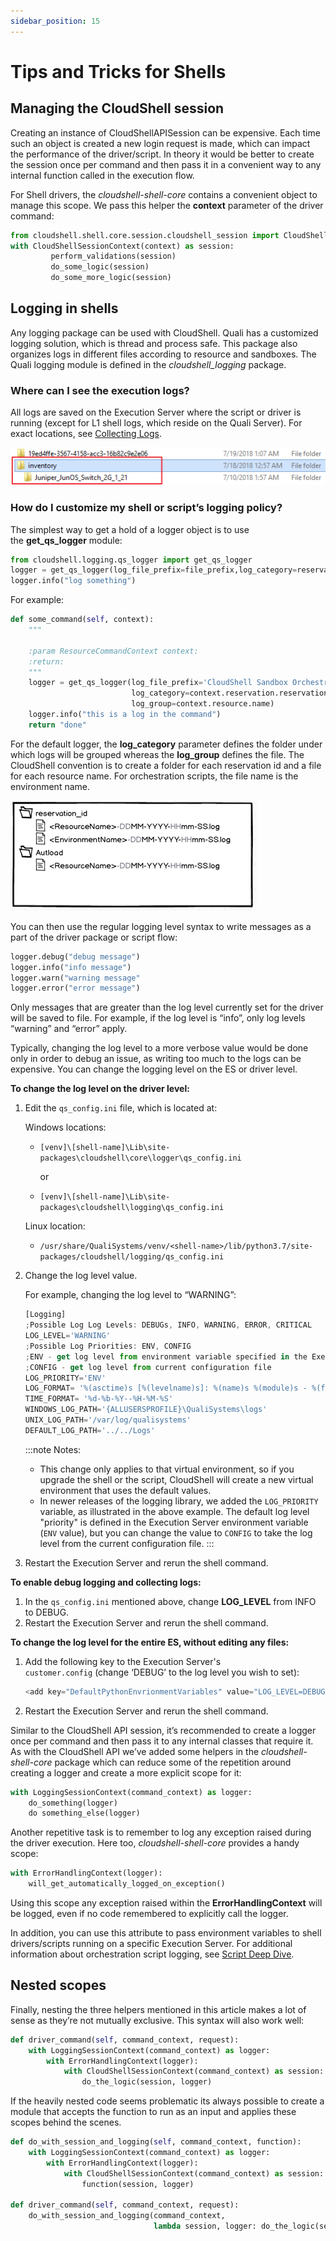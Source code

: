 ```yaml
---
sidebar_position: 15
---
```


# Tips and Tricks for Shells

## Managing the CloudShell session

Creating an instance of CloudShellAPISession can be expensive. Each time such an object is created a new login request is made, which can impact the performance of the driver/script. In theory it would be better to create the session once per command and then pass it in a convenient way to any internal function called in the execution flow.

For Shell drivers, the *cloudshell-shell-core* contains a convenient object to manage this scope. We pass this helper the **context** parameter of the driver command:

```python
from cloudshell.shell.core.session.cloudshell_session import CloudShellSessionContext
with CloudShellSessionContext(context) as session:
         perform_validations(session)
         do_some_logic(session)
         do_some_more_logic(session)
```

## Logging in shells

Any logging package can be used with CloudShell. Quali has a customized logging solution, which is thread and process safe. This package also organizes logs in different files according to resource and sandboxes. The Quali logging module is defined in the *cloudshell\_logging* package.

### Where can I see the execution logs?

All logs are saved on the Execution Server where the script or driver is running (except for L1 shell logs, which reside on the Quali Server). For exact locations, see [Collecting Logs](https://help.quali.com/Online%20Help/0.0/Portal/Content/Troubleshooting/Collecting-logs.htm).

![Log Structure](/Images/Devguide-shells/Shells-Tips-and-Tricks_553x66.png)

### How do I customize my shell or script’s logging policy?

The simplest way to get a hold of a logger object is to use the **get\_qs\_logger** module:

```python
from cloudshell.logging.qs_logger import get_qs_logger
logger = get_qs_logger(log_file_prefix=file_prefix,log_category=reservation_id,log_group=resource_name)
logger.info("log something")
```

For example:

```python
def some_command(self, context):
    """

    :param ResourceCommandContext context:
    :return:
    """
    logger = get_qs_logger(log_file_prefix='CloudShell Sandbox Orchestration',
                           log_category=context.reservation.reservation_id,
                           log_group=context.resource.name)
    logger.info("this is a log in the command")
    return "done"
```

For the default logger, the **log\_category** parameter defines the folder under which logs will be grouped whereas the **log\_group** defines the file. The CloudShell convention is to create a folder for each reservation id and a file for each resource name. For orchestration scripts, the file name is the environment name.

![Log Structure](/Images/Devguide-shells/Shells-Tips-and-Tricks_1.png)

You can then use the regular logging level syntax to write messages as a part of the driver package or script flow:

```python
logger.debug("debug message")
logger.info("info message")
logger.warn("warning message"
logger.error("error message")
```

Only messages that are greater than the log level currently set for the driver will be saved to file. For example, if the log level is “info”, only log levels “warning” and “error” apply.

Typically, changing the log level to a more verbose value would be done only in order to debug an issue, as writing too much to the logs can be expensive. You can change the logging level on the ES or driver level.

**To change the log level on the driver level:**

1. Edit the `qs_config.ini` file, which is located at:
    
    Windows locations:
    
    - `[venv]\[shell-name]\Lib\site-packages\cloudshell\core\logger\qs_config.ini`
        
        or
        
    
    - `[venv]\[shell-name]\Lib\site-packages\cloudshell\logging\qs_config.ini`
    
    Linux location:
    
    - `/usr/share/QualiSystems/venv/<shell-name>/lib/python3.7/site-packages/cloudshell/logging/qs_config.ini`
2. Change the log level value.
    
    For example, changing the log level to “WARNING”:
    
    ```javascript
    [Logging]
    ;Possible Log Log Levels: DEBUGs, INFO, WARNING, ERROR, CRITICAL
    LOG_LEVEL='WARNING'
    ;Possible Log Priorities: ENV, CONFIG
    ;ENV - get log level from environment variable specified in the Execution Server's customer.config
    ;CONFIG - get log level from current configuration file
    LOG_PRIORITY='ENV'
    LOG_FORMAT= '%(asctime)s [%(levelname)s]: %(name)s %(module)s - %(funcName)-20s %(message)s'
    TIME_FORMAT= '%d-%b-%Y--%H-%M-%S'
    WINDOWS_LOG_PATH='{ALLUSERSPROFILE}\QualiSystems\logs'
    UNIX_LOG_PATH='/var/log/qualisystems'
    DEFAULT_LOG_PATH='../../Logs'
    ```
    
    :::note Notes:
    - This change only applies to that virtual environment, so if you upgrade the shell or the script, CloudShell will create a new virtual environment that uses the default values.
    - In newer releases of the logging library, we added the `LOG_PRIORITY` variable, as illustrated in the above example. The default log level "priority" is defined in the Execution Server environment variable (`ENV` value), but you can change the value to `CONFIG` to take the log level from the current configuration file.
    :::
3. Restart the Execution Server and rerun the shell command.

**To enable debug logging and collecting logs:**

1. In the `qs_config.ini` mentioned above, change **LOG\_LEVEL** from INFO to DEBUG.
2. Restart the Execution Server and rerun the shell command.

**To change the log level for the entire ES, without editing any files:**

1. Add the following key to the Execution Server's `customer.config` (change ‘DEBUG’ to the log level you wish to set):
    
    ```javascript
    <add key="DefaultPythonEnvrionmentVariables" value="LOG_LEVEL=DEBUG"/>
    ```
    
2. Restart the Execution Server and rerun the shell command.

Similar to the CloudShell API session, it’s recommended to create a logger once per command and then pass it to any internal classes that require it. As with the CloudShell API we’ve added some helpers in the *cloudshell-shell-core* package which can reduce some of the repetition around creating a logger and create a more explicit scope for it:

```python
with LoggingSessionContext(command_context) as logger:
    do_something(logger)
    do something_else(logger)
```

Another repetitive task is to remember to log any exception raised during the driver execution. Here too, *cloudshell-shell-core* provides a handy scope:

```python
with ErrorHandlingContext(logger):
    will_get_automatically_logged_on_exception()
```

Using this scope any exception raised within the **ErrorHandlingContext** will be logged, even if no code remembered to explicitly call the logger.

In addition, you can use this attribute to pass environment variables to shell drivers/scripts running on a specific Execution Server. For additional information about orchestration script logging, see [Script Deep Dive](https://help.quali.com/Online%20Help/0.0/Portal/Content/DevGuide/Orch-Scripts/Scripts-Deep-Dive.htm).

## Nested scopes

Finally, nesting the three helpers mentioned in this article makes a lot of sense as they’re not mutually exclusive. This syntax will also work well:

```python
def driver_command(self, command_context, request):
    with LoggingSessionContext(command_context) as logger:
        with ErrorHandlingContext(logger):
            with CloudShellSessionContext(command_context) as session:
                do_the_logic(session, logger)
```

If the heavily nested code seems problematic its always possible to create a module that accepts the function to run as an input and applies these scopes behind the scenes.

```python
def do_with_session_and_logging(self, command_context, function):
    with LoggingSessionContext(command_context) as logger:
        with ErrorHandlingContext(logger):
            with CloudShellSessionContext(command_context) as session:
                function(session, logger)

def driver_command(self, command_context, request):
    do_with_session_and_logging(command_context,
                                lambda session, logger: do_the_logic(session, logger))
```